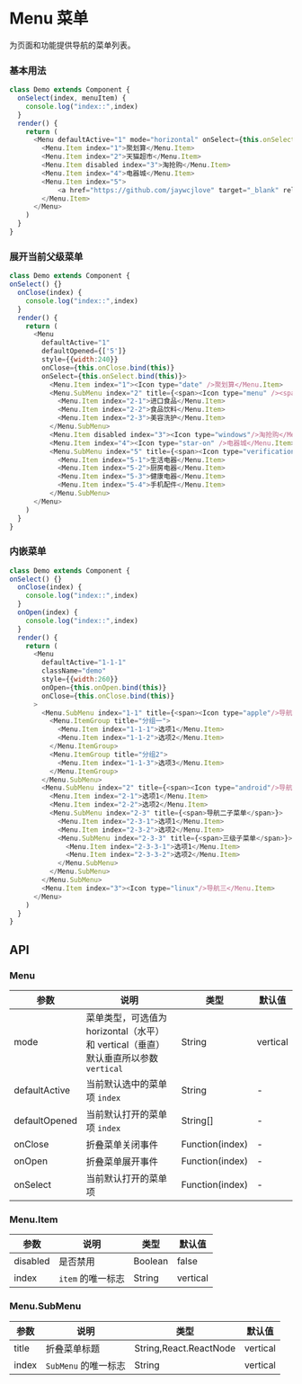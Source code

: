 Menu 菜单
===

为页面和功能提供导航的菜单列表。

### 基本用法

<!--DemoStart--> 
```js
class Demo extends Component {
  onSelect(index, menuItem) {
    console.log("index::",index)
  }
  render() {
    return (
      <Menu defaultActive="1" mode="horizontal" onSelect={this.onSelect.bind(this)}>
        <Menu.Item index="1">聚划算</Menu.Item>
        <Menu.Item index="2">天猫超市</Menu.Item>
        <Menu.Item disabled index="3">淘抢购</Menu.Item>
        <Menu.Item index="4">电器城</Menu.Item>
        <Menu.Item index="5">
            <a href="https://github.com/jaywcjlove" target="_blank" rel="noopener noreferrer">电器城- Link</a>
        </Menu.Item>
      </Menu>
    )
  }
}
```
<!--End-->

### 展开当前父级菜单

<!--DemoStart--> 
```js
class Demo extends Component {
onSelect() {}
  onClose(index) {
    console.log("index::",index)
  }
  render() {
    return (
      <Menu 
        defaultActive="1" 
        defaultOpened={['5']}
        style={{width:240}}
        onClose={this.onClose.bind(this)}
        onSelect={this.onSelect.bind(this)}>
          <Menu.Item index="1"><Icon type="date" />聚划算</Menu.Item>
          <Menu.SubMenu index="2" title={<span><Icon type="menu" /><span>天猫超市</span></span>}>
            <Menu.Item index="2-1">进口食品</Menu.Item>
            <Menu.Item index="2-2">食品饮料</Menu.Item>
            <Menu.Item index="2-3">美容洗护</Menu.Item>
          </Menu.SubMenu>
          <Menu.Item disabled index="3"><Icon type="windows"/>淘抢购</Menu.Item>
          <Menu.Item index="4"><Icon type="star-on" />电器城</Menu.Item>
          <Menu.SubMenu index="5" title={<span><Icon type="verification" /><span>折叠菜单</span></span>}>
            <Menu.Item index="5-1">生活电器</Menu.Item>
            <Menu.Item index="5-2">厨房电器</Menu.Item>
            <Menu.Item index="5-3">健康电器</Menu.Item>
            <Menu.Item index="5-4">手机配件</Menu.Item>
          </Menu.SubMenu>
      </Menu>
    )
  }
}
```
<!--End-->

### 内嵌菜单


<!--DemoStart--> 
```js
class Demo extends Component {
onSelect() {}
  onClose(index) {
    console.log("index::",index)
  }
  onOpen(index) {
    console.log("index::",index)
  }
  render() {
    return (
      <Menu 
        defaultActive="1-1-1" 
        className="demo" 
        style={{width:260}}
        onOpen={this.onOpen.bind(this)} 
        onClose={this.onClose.bind(this)}
      >
        <Menu.SubMenu index="1-1" title={<span><Icon type="apple"/>导航一</span>}>
          <Menu.ItemGroup title="分组一">
            <Menu.Item index="1-1-1">选项1</Menu.Item>
            <Menu.Item index="1-1-2">选项2</Menu.Item>
          </Menu.ItemGroup>
          <Menu.ItemGroup title="分组2">
            <Menu.Item index="1-1-3">选项3</Menu.Item>
          </Menu.ItemGroup>
        </Menu.SubMenu>
        <Menu.SubMenu index="2" title={<span><Icon type="android"/>导航二</span>}>
          <Menu.Item index="2-1">选项1</Menu.Item>
          <Menu.Item index="2-2">选项2</Menu.Item>
          <Menu.SubMenu index="2-3" title={<span>导航二子菜单</span>}>
            <Menu.Item index="2-3-1">选项1</Menu.Item>
            <Menu.Item index="2-3-2">选项2</Menu.Item>
            <Menu.SubMenu index="2-3-3" title={<span>三级子菜单</span>}>
              <Menu.Item index="2-3-3-1">选项1</Menu.Item>
              <Menu.Item index="2-3-3-2">选项2</Menu.Item>
            </Menu.SubMenu>
          </Menu.SubMenu>
        </Menu.SubMenu>
        <Menu.Item index="3"><Icon type="linux"/>导航三</Menu.Item>
      </Menu>
    )
  }
}
```
<!--End-->

## API

### Menu

| 参数 | 说明 | 类型 | 默认值 |
|--------- |-------- |--------- |-------- |
| mode | 菜单类型，可选值为 horizontal（水平） 和 vertical（垂直） 默认垂直所以参数`vertical`   | String | vertical |
| defaultActive | 当前默认选中的菜单项 `index` | String | - |
| defaultOpened | 当前默认打开的菜单项 `index` | String[] | - |
| onClose | 折叠菜单关闭事件 | Function(index) | - |
| onOpen | 折叠菜单展开事件 | Function(index) | - |
| onSelect | 当前默认打开的菜单项 | Function(index) | - |

### Menu.Item

| 参数 | 说明 | 类型 | 默认值 |
|--------- |-------- |--------- |-------- |
| disabled | 是否禁用 | Boolean | false |
| index | `item` 的唯一标志 | String | vertical |

### Menu.SubMenu

| 参数 | 说明 | 类型 | 默认值 |
|--------- |-------- |--------- |-------- |
| title | 折叠菜单标题 | String,React.ReactNode | vertical |
| index | `SubMenu` 的唯一标志 | String | vertical |


